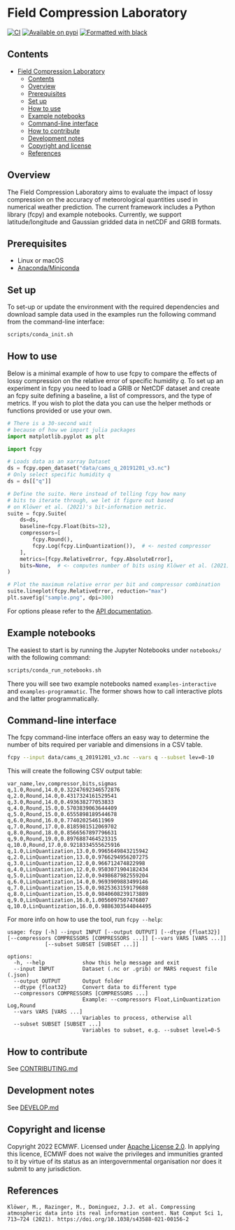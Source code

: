 # Field Compression Laboratory <!-- no toc -->

[![CI](https://github.com/ecmwf-lab/field-compression/actions/workflows/ci.yml/badge.svg)](https://github.com/ecmwf-lab/field-compression/actions/workflows/ci.yml)
[![Available on pypi](https://img.shields.io/badge/Docs-https%3A%2F%2Fecmwf--lab.github.io%2Ffield--compression%2F-blue.svg)](https://ecmwf-lab.github.io/field-compression/)
[![Formatted with black](https://img.shields.io/badge/code%20style-black-000000.svg)](https://github.com/python/black)

## Contents  <!-- no toc -->
- [Field Compression Laboratory ](#field-compression-laboratory-)
  - [Contents  ](#contents--)
  - [Overview](#overview)
  - [Prerequisites](#prerequisites)
  - [Set up](#set-up)
  - [How to use](#how-to-use)
  - [Example notebooks](#example-notebooks)
  - [Command-line interface](#command-line-interface)
  - [How to contribute](#how-to-contribute)
  - [Development notes](#development-notes)
  - [Copyright and license](#copyright-and-license)
  - [References](#references)

## Overview

The Field Compression Laboratory aims to evaluate the impact of lossy compression on the accuracy of meteorological quantities used in numerical weather prediction. The current framework includes a Python library (fcpy) and example notebooks. Currently, we support latitude/longitude and Gaussian gridded data in netCDF and GRIB formats.

## Prerequisites
- Linux or macOS
- [Anaconda/Miniconda](https://docs.conda.io/en/latest/miniconda.html#latest-miniconda-installer-links)


## Set up

To set-up or update the environment with the required dependencies and download sample data used in the examples run the following command from the command-line interface:

```sh
scripts/conda_init.sh
```


## How to use

Below is a minimal example of how to use fcpy to compare the effects of lossy compression on the relative error of specific humidity *q*. To set up an experiment in fcpy you need to load a GRIB or NetCDF dataset and create an fcpy suite defining a baseline, a list of compressors, and the type of metrics. If you wish to plot the data you can use the helper methods or functions provided or use your own.

```py
# There is a 30-second wait
# because of how we import julia packages
import matplotlib.pyplot as plt

import fcpy

# Loads data as an xarray Dataset
ds = fcpy.open_dataset("data/cams_q_20191201_v3.nc")
# Only select specific humidity q
ds = ds[["q"]]

# Define the suite. Here instead of telling fcpy how many
# bits to iterate through, we let it figure out based
# on Klöwer et al. (2021)'s bit-information metric.
suite = fcpy.Suite(
    ds=ds,
    baseline=fcpy.Float(bits=32),
    compressors=[
        fcpy.Round(),
        fcpy.Log(fcpy.LinQuantization()),  # <- nested compressor
    ],
    metrics=[fcpy.RelativeError, fcpy.AbsoluteError],
    bits=None,  # <- computes number of bits using Klöwer et al. (2021)'s bit-information
)

# Plot the maximum relative error per bit and compressor combination
suite.lineplot(fcpy.RelativeError, reduction="max")
plt.savefig("sample.png", dpi=300)
```

For options please refer to the [API documentation]().


## Example notebooks

The easiest to start is by running the Jupyter Notebooks under `notebooks/` with the following command:

```sh
scripts/conda_run_notebooks.sh
```

There you will see two example notebooks named `examples-interactive` and `examples-programmatic`. The former shows how to call interactive plots and the latter programmatically.


## Command-line interface

The fcpy command-line interface offers an easy way to determine the number of bits required per variable and dimensions in a CSV table.

```sh
fcpy --input data/cams_q_20191201_v3.nc --vars q --subset lev=0-10
```

This will create the following CSV output table:

```
var_name,lev,compressor,bits,sigmas
q,1.0,Round,14.0,0.32247692346572876
q,2.0,Round,14.0,0.4317324161529541
q,3.0,Round,14.0,0.493638277053833
q,4.0,Round,15.0,0.5703839063644409
q,5.0,Round,15.0,0.6555898189544678
q,6.0,Round,16.0,0.774020254611969
q,7.0,Round,17.0,0.8185981512069702
q,8.0,Round,18.0,0.8566567897796631
q,9.0,Round,19.0,0.8976887464523315
q,10.0,Round,17.0,0.9218334555625916
q,1.0,LinQuantization,13.0,0.9965649843215942
q,2.0,LinQuantization,13.0,0.9766294956207275
q,3.0,LinQuantization,12.0,0.966712474822998
q,4.0,LinQuantization,12.0,0.9503071904182434
q,5.0,LinQuantization,12.0,0.9498687982559204
q,6.0,LinQuantization,14.0,0.9693909883499146
q,7.0,LinQuantization,15.0,0.9825363159179688
q,8.0,LinQuantization,15.0,0.9840608239173889
q,9.0,LinQuantization,16.0,1.0056097507476807
q,10.0,LinQuantization,16.0,0.9886303544044495
```

For more info on how to use the tool, run `fcpy --help`:

```
usage: fcpy [-h] --input INPUT [--output OUTPUT] [--dtype {float32}] [--compressors COMPRESSORS [COMPRESSORS ...]] [--vars VARS [VARS ...]]
            [--subset SUBSET [SUBSET ...]]

options:
  -h, --help            show this help message and exit
  --input INPUT         Dataset (.nc or .grib) or MARS request file (.json)
  --output OUTPUT       Output folder
  --dtype {float32}     Convert data to different type
  --compressors COMPRESSORS [COMPRESSORS ...]
                        Example: --compressors Float,LinQuantization Log,Round
  --vars VARS [VARS ...]
                        Variables to process, otherwise all
  --subset SUBSET [SUBSET ...]
                        Variables to subset, e.g. --subset level=0-5
```

## How to contribute

See [CONTRIBUTING.md](CONTRIBUTING.md)


## Development notes

See [DEVELOP.md](DEVELOP.md)


## Copyright and license

Copyright 2022 ECMWF. Licensed under [Apache License 2.0](LICENSE.txt). In applying this licence, ECMWF does not waive the privileges and immunities granted to it by virtue of its status as an intergovernmental organisation nor does it submit to any jurisdiction.

## References

```
Klöwer, M., Razinger, M., Dominguez, J.J. et al. Compressing atmospheric data into its real information content. Nat Comput Sci 1, 713–724 (2021). https://doi.org/10.1038/s43588-021-00156-2
```
